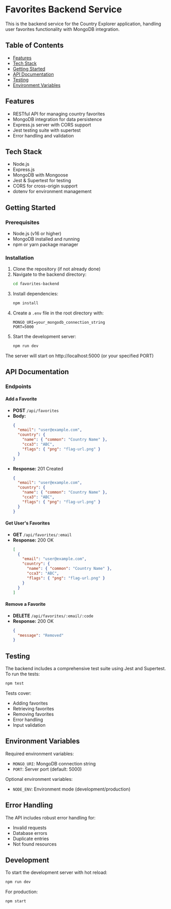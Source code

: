 # Favorites Backend Service

This is the backend service for the Country Explorer application, handling user favorites functionality with MongoDB integration.

## Table of Contents
- [Features](#features)
- [Tech Stack](#tech-stack)
- [Getting Started](#getting-started)
- [API Documentation](#api-documentation)
- [Testing](#testing)
- [Environment Variables](#environment-variables)

## Features
- RESTful API for managing country favorites
- MongoDB integration for data persistence
- Express.js server with CORS support
- Jest testing suite with supertest
- Error handling and validation

## Tech Stack
- Node.js
- Express.js
- MongoDB with Mongoose
- Jest & Supertest for testing
- CORS for cross-origin support
- dotenv for environment management

## Getting Started

### Prerequisites
- Node.js (v16 or higher)
- MongoDB installed and running
- npm or yarn package manager

### Installation
1. Clone the repository (if not already done)
2. Navigate to the backend directory:
   ```bash
   cd favorites-backend
   ```
3. Install dependencies:
   ```bash
   npm install
   ```
4. Create a `.env` file in the root directory with:
   ```env
   MONGO_URI=your_mongodb_connection_string
   PORT=5000
   ```
5. Start the development server:
   ```bash
   npm run dev
   ```

The server will start on http://localhost:5000 (or your specified PORT)

## API Documentation

### Endpoints

#### Add a Favorite
- **POST** `/api/favorites`
- **Body:**
  ```json
  {
    "email": "user@example.com",
    "country": {
      "name": { "common": "Country Name" },
      "cca3": "ABC",
      "flags": { "png": "flag-url.png" }
    }
  }
  ```
- **Response:** 201 Created
  ```json
  {
    "email": "user@example.com",
    "country": {
      "name": { "common": "Country Name" },
      "cca3": "ABC",
      "flags": { "png": "flag-url.png" }
    }
  }
  ```

#### Get User's Favorites
- **GET** `/api/favorites/:email`
- **Response:** 200 OK
  ```json
  [
    {
      "email": "user@example.com",
      "country": {
        "name": { "common": "Country Name" },
        "cca3": "ABC",
        "flags": { "png": "flag-url.png" }
      }
    }
  ]
  ```

#### Remove a Favorite
- **DELETE** `/api/favorites/:email/:code`
- **Response:** 200 OK
  ```json
  {
    "message": "Removed"
  }
  ```

## Testing

The backend includes a comprehensive test suite using Jest and Supertest. To run the tests:

```bash
npm test
```

Tests cover:
- Adding favorites
- Retrieving favorites
- Removing favorites
- Error handling
- Input validation

## Environment Variables

Required environment variables:
- `MONGO_URI`: MongoDB connection string
- `PORT`: Server port (default: 5000)

Optional environment variables:
- `NODE_ENV`: Environment mode (development/production)

## Error Handling

The API includes robust error handling for:
- Invalid requests
- Database errors
- Duplicate entries
- Not found resources

## Development

To start the development server with hot reload:
```bash
npm run dev
```

For production:
```bash
npm start
``` 